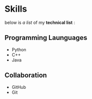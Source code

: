# Skills

below is _a_ *list* of my **technical list** :

## Programming Launguages
- Python
- C++
- Java

## Collaboration 
- GitHub
- Git

